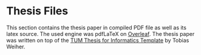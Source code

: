 # Thesis Files

This section contains the thesis paper in compiled PDF file as well as its latex source.
The used engine was pdfLaTeX on [Overleaf](https://www.overleaf.com).
The thesis paper was written on top of the [TUM Thesis for Informatics Template](https://www.overleaf.com/latex/templates/tum-thesis-for-informatics-template/ttjnzgmgvvxj) by Tobias Weiher.